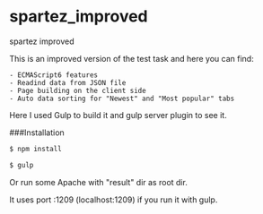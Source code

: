 # spartez_improved
spartez improved

This is an improved version of the test task and here you can find:

    - ECMAScript6 features
    - Readind data from JSON file
    - Page building on the client side
    - Auto data sorting for "Newest" and "Most popular" tabs 
    

Here I used Gulp to build it and gulp server plugin to see it.

###Installation

```sh
$ npm install
```

```sh
$ gulp
```

Or run some Apache with "result" dir as root dir.
                                                
It uses port :1209 (localhost:1209) if you run it with gulp.